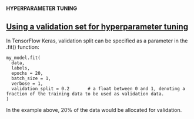 #### HYPERPARAMETER TUNING
## [Using a validation set for hyperparameter tuning](https://www.codecademy.com/paths/build-deep-learning-models-with-tensorflow/tracks/dlsp-getting-started-with-tensorflow/modules/dlsp-implementing-neural-networks/lessons/hyperparameter-tuning-neural/exercises/validation-hyperparam-tuning)
In TensorFlow Keras, validation split can be specified as a parameter in the .fit() function:
```
my_model.fit(
  data, 
  labels, 
  epochs = 20, 
  batch_size = 1, 
  verbose = 1,  
  validation_split = 0.2       # a float between 0 and 1, denoting a fraction of the training data to be used as validation data.
)
```
In the example above, 20% of the data would be allocated for validation.
